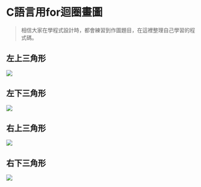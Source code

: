 # C語言用for迴圈畫圖

> 相信大家在學程式設計時，都會練習到作圖題目，在這裡整理自己學習的程式碼。 


## 左上三角形

![](https://i.imgur.com/i7PjDNb.png)

## 左下三角形

![](https://i.imgur.com/FvBQVx3.png)

## 右上三角形

![](https://i.imgur.com/oOk59Ap.png)

## 右下三角形

![](https://i.imgur.com/y1dD43D.png)
